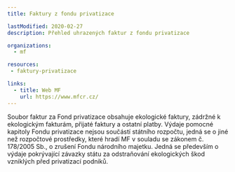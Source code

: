 ```yaml
---
title: Faktury z fondu privatizace

lastModified: 2020-02-27
description: Přehled uhrazených faktur z fondu privatizace

organizations:
  - mf

resources:
 - faktury-privatizace

links:
  - title: Web MF
    url: https://www.mfcr.cz/
---
```


Soubor faktur za Fond privatizace obsahuje ekologické faktury, zádržné k ekologickým fakturám, přijaté faktury a ostatní platby. Výdaje pomocné kapitoly Fondu privatizace nejsou součástí státního rozpočtu, jedná se o jiné než rozpočtové prostředky, které hradí MF v souladu se zákonem č. 178/2005 Sb., o zrušení Fondu národního majetku. Jedná se především o výdaje pokrývající závazky státu za odstraňování ekologických škod vzniklých před privatizací podniků.